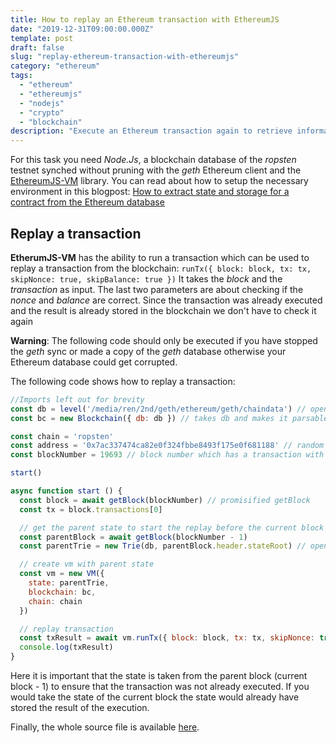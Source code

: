```yaml
---
title: How to replay an Ethereum transaction with EthereumJS
date: "2019-12-31T09:00:00.000Z"
template: post
draft: false
slug: "replay-ethereum-transaction-with-ethereumjs"
category: "ethereum"
tags:
  - "ethereum"
  - "ethereumjs"
  - "nodejs"
  - "crypto"
  - "blockchain"
description: "Execute an Ethereum transaction again to retrieve information at this state"
---
```


For this task you need *Node.Js*, a blockchain database of the *ropsten* testnet synched without pruning with the *geth* Ethereum client and the <a href="https://github.com/ethereumjs/ethereumjs-vm" target="_blank">EthereumJS-VM</a> library. You can read about how to setup the necessary environment in this blogpost: <a href="/posts/extract-state-and-storage-for-contract-from-ethereum-database/" target="_blank">How to extract state and storage for a contract from the Ethereum database</a>

## Replay a transaction

**EtherumJS-VM** has the ability to run a transaction which can be used to replay a transaction from the blockchain:
`runTx({ block: block, tx: tx, skipNonce: true, skipBalance: true })` 
It takes the *block* and the *transaction* as input. The last two parameters are about checking if the *nonce* and *balance* are correct. Since the transaction was already executed and the result is already stored in the blockchain we don't have to check it again

**Warning**: The following code should only be executed if you have stopped the *geth* sync or made a copy of the *geth* database otherwise your Ethereum database could get corrupted.

The following code shows how to replay a transaction:
```javascript
//Imports left out for brevity
const db = level('/media/ren/2nd/geth/ethereum/geth/chaindata') // open ethereum leveldb stored in path
const bc = new Blockchain({ db: db }) // takes db and makes it parsable

const chain = 'ropsten'
const address = '0x7ac337474ca82e0f324fbbe8493f175e0f681188' // random ropsten contract
const blockNumber = 19693 // block number which has a transaction with address as target

start()

async function start () {
  const block = await getBlock(blockNumber) // promisified getBlock
  const tx = block.transactions[0]

  // get the parent state to start the replay before the current block was formed
  const parentBlock = await getBlock(blockNumber - 1)
  const parentTrie = new Trie(db, parentBlock.header.stateRoot) // open state trie

  // create vm with parent state
  const vm = new VM({
    state: parentTrie,
    blockchain: bc,
    chain: chain
  })

  // replay transaction
  const txResult = await vm.runTx({ block: block, tx: tx, skipNonce: true, skipBalance: true })
  console.log(txResult)
}
```

Here it is important that the state is taken from the parent block (current block - 1) to ensure that the transaction was not already executed. If you would take the state of the current block the state would already have stored the result of the execution.

Finally, the whole source file is available <a href="https://github.com/N7Ren/ethereumjs-experiments/blob/master/src/replay-transaction.js" target="_blank">here</a>.